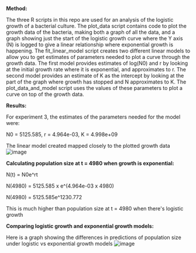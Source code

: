 **Method:**

The three R scripts in this repo are used for an analysis of the logistic growth of a bacterial culture. The plot_data script contains code to plot the growth data of the bacteria, making both a graph of all the data, and a graph showing just the start of the logistic growth curve where the Y axis (N) is logged to give a linear relationship where exponential growth is happening. The fit_linear_model script creates two different linear models to allow you to get estimates of parameters needed to plot a curve through the growth data. The first model provides estimates of log(N0) and r by looking at the initial growth rate where it is exponential, and approximates to r. The second model provides an estimate of K as the intercept by looking at the part of the graph where growth has stopped and N approximates to K. The plot_data_and_model script uses the values of these parameters to plot a curve on top of the growth data.


**Results:**

For experiment 3, the estimates of the parameters needed for the model were:

N0 = 5125.585, r = 4.964e-03, K = 4.998e+09

The linear model created mapped closely to the plotted growth data
![image](https://github.com/MatNoble1/logistic_growth/assets/147311707/9ebf9a71-913e-4cae-983e-eb07f582500a)


**Calculating population size at t = 4980 when growth is exponential:**

N(t) = N0e^rt

N(4980) = 5125.585 x e^(4.964e-03 x 4980)

N(4980) = 5125.585e^1230.772

This is much higher than population size at t = 4980 when there's logistic growth 


**Comparing logistic growth and exponential growth models:**

Here is a graph showing the differences in predictions of population size under logistic vs exponential growth models
![image](https://github.com/MatNoble1/logistic_growth/assets/147311707/0bda07f5-22ce-4358-a5a4-2caae9afa01a)
